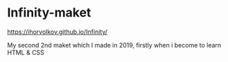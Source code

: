 # Infinity-maket

https://ihorvolkov.github.io/Infinity/

My second 2nd maket which I made in 2019, firstly when i become to learn HTML & CSS
